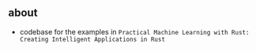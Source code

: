 ## about 

- codebase for the examples in `Practical Machine Learning with Rust: Creating Intelligent Applications in Rust`
